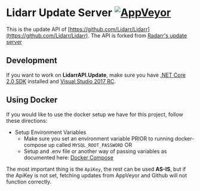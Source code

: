 Lidarr Update Server [![AppVeyor](https://img.shields.io/appveyor/ci/lidarr/lidarrapi-update/master.svg?maxAge=60&style=flat-square)](https://ci.appveyor.com/project/lidarr/lidarrapi-update)
===================

This is the update API of [https://github.com/Lidarr/Lidarr](https://github.com/Lidarr/Lidarr). The API is forked from [Radarr's update server](https://github.com/Radarr/RadarrAPI.Update)

## Development

If you want to work on **LidarrAPI.Update**, make sure you have [.NET Core 2.0 SDK](https://www.microsoft.com/net/download/core) installed and [Visual Studio 2017 RC](https://www.visualstudio.com/vs/visual-studio-2017-rc/).

## Using Docker

If you would like to use the docker setup we have for this project, follow these directions:
- Setup Environment Variables
	- Make sure you set an environment variable PRIOR to running docker-compose up called `MYSQL_ROOT_PASSWORD` OR
	- Setup and .env file or another way of passing variables as documented here: [Docker Compose](https://docs.docker.com/compose/environment-variables/#the-env-file)
		
The most important thing is the `ApiKey`, the rest can be used **AS-IS**, but if the ApiKey is not set, fetching updates from AppVeyor and Github will not function correctly.